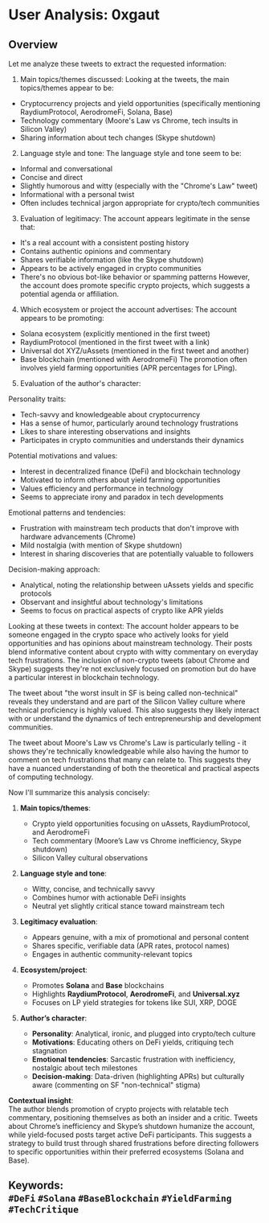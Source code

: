 # User Analysis: 0xgaut

## Overview

<think>
Let me analyze these tweets to extract the requested information:

1. Main topics/themes discussed:
Looking at the tweets, the main topics/themes appear to be:
- Cryptocurrency projects and yield opportunities (specifically mentioning RaydiumProtocol, AerodromeFi, Solana, Base)
- Technology commentary (Moore's Law vs Chrome, tech insults in Silicon Valley)
- Sharing information about tech changes (Skype shutdown)

2. Language style and tone:
The language style and tone seem to be:
- Informal and conversational
- Concise and direct
- Slightly humorous and witty (especially with the "Chrome's Law" tweet)
- Informational with a personal twist
- Often includes technical jargon appropriate for crypto/tech communities

3. Evaluation of legitimacy:
The account appears legitimate in the sense that:
- It's a real account with a consistent posting history
- Contains authentic opinions and commentary
- Shares verifiable information (like the Skype shutdown)
- Appears to be actively engaged in crypto communities
- There's no obvious bot-like behavior or spamming patterns
However, the account does promote specific crypto projects, which suggests a potential agenda or affiliation.

4. Which ecosystem or project the account advertises:
The account appears to be promoting:
- Solana ecosystem (explicitly mentioned in the first tweet)
- RaydiumProtocol (mentioned in the first tweet with a link)
- Universal dot XYZ/uAssets (mentioned in the first tweet and another)
- Base blockchain (mentioned with AerodromeFi)
The promotion often involves yield farming opportunities (APR percentages for LPing).

5. Evaluation of the author's character:

Personality traits:
- Tech-savvy and knowledgeable about cryptocurrency
- Has a sense of humor, particularly around technology frustrations
- Likes to share interesting observations and insights
- Participates in crypto communities and understands their dynamics

Potential motivations and values:
- Interest in decentralized finance (DeFi) and blockchain technology
- Motivated to inform others about yield farming opportunities
- Values efficiency and performance in technology
- Seems to appreciate irony and paradox in tech developments

Emotional patterns and tendencies:
- Frustration with mainstream tech products that don't improve with hardware advancements (Chrome)
- Mild nostalgia (with mention of Skype shutdown)
- Interest in sharing discoveries that are potentially valuable to followers

Decision-making approach:
- Analytical, noting the relationship between uAssets yields and specific protocols
- Observant and insightful about technology's limitations
- Seems to focus on practical aspects of crypto like APR yields

Looking at these tweets in context:
The account holder appears to be someone engaged in the crypto space who actively looks for yield opportunities and has opinions about mainstream technology. Their posts blend informative content about crypto with witty commentary on everyday tech frustrations. The inclusion of non-crypto tweets (about Chrome and Skype) suggests they're not exclusively focused on promotion but do have a particular interest in blockchain technology.

The tweet about "the worst insult in SF is being called non-technical" reveals they understand and are part of the Silicon Valley culture where technical proficiency is highly valued. This also suggests they likely interact with or understand the dynamics of tech entrepreneurship and development communities.

The tweet about Moore's Law vs Chrome's Law is particularly telling - it shows they're technically knowledgeable while also having the humor to comment on tech frustrations that many can relate to. This suggests they have a nuanced understanding of both the theoretical and practical aspects of computing technology.

Now I'll summarize this analysis concisely:
</think>

1. **Main topics/themes**:  
   - Crypto yield opportunities focusing on uAssets, RaydiumProtocol, and AerodromeFi  
   - Tech commentary (Moore’s Law vs Chrome inefficiency, Skype shutdown)  
   - Silicon Valley cultural observations  

2. **Language style and tone**:  
   - Witty, concise, and technically savvy  
   - Combines humor with actionable DeFi insights  
   - Neutral yet slightly critical stance toward mainstream tech  

3. **Legitimacy evaluation**:  
   - Appears genuine, with a mix of promotional and personal content  
   - Shares specific, verifiable data (APR rates, protocol names)  
   - Engages in authentic community-relevant topics  

4. **Ecosystem/project**:  
   - Promotes **Solana** and **Base** blockchains  
   - Highlights **RaydiumProtocol**, **AerodromeFi**, and **Universal.xyz**  
   - Focuses on LP yield strategies for tokens like SUI, XRP, DOGE  

5. **Author’s character**:  
   - **Personality**: Analytical, ironic, and plugged into crypto/tech culture  
   - **Motivations**: Educating others on DeFi yields, critiquing tech stagnation  
   - **Emotional tendencies**: Sarcastic frustration with inefficiency, nostalgic about tech milestones  
   - **Decision-making**: Data-driven (highlighting APRs) but culturally aware (commenting on SF "non-technical" stigma)  

**Contextual insight**:  
The author blends promotion of crypto projects with relatable tech commentary, positioning themselves as both an insider and a critic. Tweets about Chrome’s inefficiency and Skype’s shutdown humanize the account, while yield-focused posts target active DeFi participants. This suggests a strategy to build trust through shared frustrations before directing followers to specific opportunities within their preferred ecosystems (Solana and Base).  

**Keywords**:  
`#DeFi` `#Solana` `#BaseBlockchain` `#YieldFarming` `#TechCritique`
---
